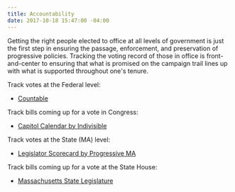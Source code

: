 ```yaml
---
title: Accountability
date: 2017-10-18 15:47:00 -04:00
---
```


Getting the right people elected to office at all levels of government is just the first step in ensuring the passage, enforcement, and preservation of progressive policies. Tracking the voting record of those in office is front-and-center to ensuring that what is promised on the campaign trail lines up with what is supported throughout one's tenure. 

Track votes at the Federal level:
* [Countable](https://www.countable.us/)

Track bills coming up for a vote in Congress:
* [Capitol Calendar by Indivisible](http://www.indivisible.org/resources/online/capitol-calendar/)


Track votes at the State (MA) level:
* [Legislator Scorecard by Progressive MA](https://scorecard.progressivemass.com/all-legislators)

Track bills coming up for a vote at the State House:
* [Massachusetts State Legislature](https://malegislature.gov/Bills/)